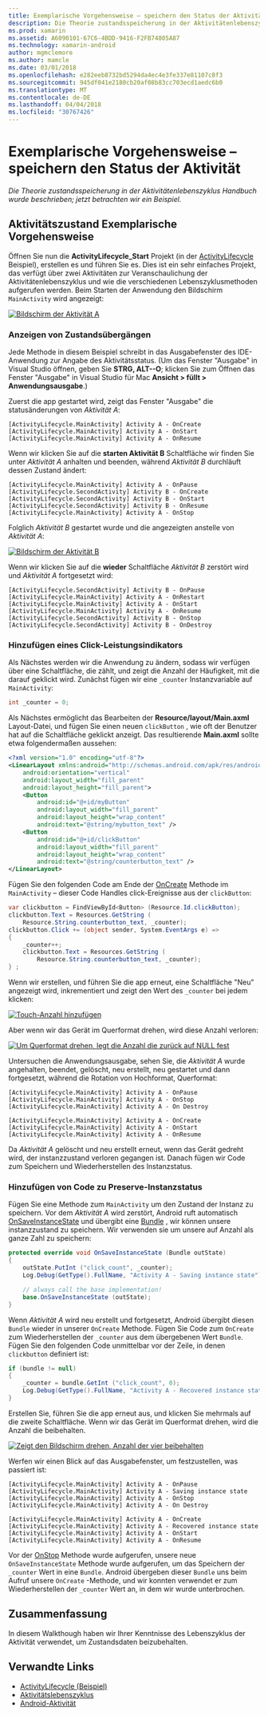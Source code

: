 ```yaml
---
title: Exemplarische Vorgehensweise – speichern den Status der Aktivität
description: Die Theorie zustandsspeicherung in der Aktivitätenlebenszyklus Handbuch wurde beschrieben; jetzt betrachten wir ein Beispiel.
ms.prod: xamarin
ms.assetid: A6090101-67C6-4BDD-9416-F2FB74805A87
ms.technology: xamarin-android
author: mgmclemore
ms.author: mamcle
ms.date: 03/01/2018
ms.openlocfilehash: e282eeb8732bd5294da4ec4e3fe337e81107c8f3
ms.sourcegitcommit: 945df041e2180cb20af08b83cc703ecd1aedc6b0
ms.translationtype: MT
ms.contentlocale: de-DE
ms.lasthandoff: 04/04/2018
ms.locfileid: "30767426"
---
```

# <a name="walkthrough---saving-the-activity-state"></a>Exemplarische Vorgehensweise – speichern den Status der Aktivität

_Die Theorie zustandsspeicherung in der Aktivitätenlebenszyklus Handbuch wurde beschrieben; jetzt betrachten wir ein Beispiel._

## <a name="activity-state-walkthrough"></a>Aktivitätszustand Exemplarische Vorgehensweise

Öffnen Sie nun die **ActivityLifecycle_Start** Projekt (in der [ActivityLifecycle](https://developer.xamarin.com/samples/monodroid/ActivityLifecycle) Beispiel), erstellen es und führen Sie es. Dies ist ein sehr einfaches Projekt, das verfügt über zwei Aktivitäten zur Veranschaulichung der Aktivitätenlebenszyklus und wie die verschiedenen Lebenszyklusmethoden aufgerufen werden. Beim Starten der Anwendung den Bildschirm `MainActivity` wird angezeigt: 

[![Bildschirm der Aktivität A](saving-state-images/01-activity-a-sml.png)](saving-state-images/01-activity-a.png#lightbox)

### <a name="viewing-state-transitions"></a>Anzeigen von Zustandsübergängen

Jede Methode in diesem Beispiel schreibt in das Ausgabefenster des IDE-Anwendung zur Angabe des Aktivitätsstatus. (Um das Fenster "Ausgabe" in Visual Studio öffnen, geben Sie **STRG, ALT--O**; klicken Sie zum Öffnen das Fenster "Ausgabe" in Visual Studio für Mac **Ansicht > füllt > Anwendungsausgabe**.)

Zuerst die app gestartet wird, zeigt das Fenster "Ausgabe" die statusänderungen von *Aktivität A*: 

```shell
[ActivityLifecycle.MainActivity] Activity A - OnCreate
[ActivityLifecycle.MainActivity] Activity A - OnStart
[ActivityLifecycle.MainActivity] Activity A - OnResume
```

Wenn wir klicken Sie auf die **starten Aktivität B** Schaltfläche wir finden Sie unter *Aktivität A* anhalten und beenden, während *Aktivität B* durchläuft dessen Zustand ändert: 

```shell
[ActivityLifecycle.MainActivity] Activity A - OnPause
[ActivityLifecycle.SecondActivity] Activity B - OnCreate
[ActivityLifecycle.SecondActivity] Activity B - OnStart
[ActivityLifecycle.SecondActivity] Activity B - OnResume
[ActivityLifecycle.MainActivity] Activity A - OnStop
```

Folglich *Aktivität B* gestartet wurde und die angezeigten anstelle von *Aktivität A*: 

[![Bildschirm der Aktivität B](saving-state-images/02-activity-b-sml.png)](saving-state-images/02-activity-b.png#lightbox)

Wenn wir klicken Sie auf die **wieder** Schaltfläche *Aktivität B* zerstört wird und *Aktivität A* fortgesetzt wird: 

```shell
[ActivityLifecycle.SecondActivity] Activity B - OnPause
[ActivityLifecycle.MainActivity] Activity A - OnRestart
[ActivityLifecycle.MainActivity] Activity A - OnStart
[ActivityLifecycle.MainActivity] Activity A - OnResume
[ActivityLifecycle.SecondActivity] Activity B - OnStop
[ActivityLifecycle.SecondActivity] Activity B - OnDestroy
```
### <a name="adding-a-click-counter"></a>Hinzufügen eines Click-Leistungsindikators

Als Nächstes werden wir die Anwendung zu ändern, sodass wir verfügen über eine Schaltfläche, die zählt, und zeigt die Anzahl der Häufigkeit, mit die darauf geklickt wird. Zunächst fügen wir eine `_counter` Instanzvariable auf `MainActivity`:

```csharp
int _counter = 0;
```

Als Nächstes ermöglicht das Bearbeiten der **Resource/layout/Main.axml** Layout-Datei, und fügen Sie einen neuen `clickButton` , wie oft der Benutzer hat auf die Schaltfläche geklickt anzeigt. Das resultierende **Main.axml** sollte etwa folgendermaßen aussehen: 

```xml
<?xml version="1.0" encoding="utf-8"?>
<LinearLayout xmlns:android="http://schemas.android.com/apk/res/android"
    android:orientation="vertical"
    android:layout_width="fill_parent"
    android:layout_height="fill_parent">
    <Button
        android:id="@+id/myButton"
        android:layout_width="fill_parent"
        android:layout_height="wrap_content"
        android:text="@string/mybutton_text" />
    <Button
        android:id="@+id/clickButton"
        android:layout_width="fill_parent"
        android:layout_height="wrap_content"
        android:text="@string/counterbutton_text" />
</LinearLayout>
```

Fügen Sie den folgenden Code am Ende der [OnCreate](https://developer.xamarin.com/api/member/Android.App.Activity.OnCreate/p/Android.OS.Bundle/) Methode im `MainActivity` &ndash; dieser Code Handles click-Ereignisse aus der `clickButton`:

```csharp
var clickbutton = FindViewById<Button> (Resource.Id.clickButton);
clickbutton.Text = Resources.GetString (
    Resource.String.counterbutton_text, _counter);
clickbutton.Click += (object sender, System.EventArgs e) =>
{
    _counter++;
    clickbutton.Text = Resources.GetString (
        Resource.String.counterbutton_text, _counter);
} ;
```

Wenn wir erstellen, und führen Sie die app erneut, eine Schaltfläche "Neu" angezeigt wird, inkrementiert und zeigt den Wert des `_counter` bei jedem klicken:

[![Touch-Anzahl hinzufügen](saving-state-images/03-touched-sml.png)](saving-state-images/03-touched.png#lightbox)

Aber wenn wir das Gerät im Querformat drehen, wird diese Anzahl verloren:

[![Um Querformat drehen, legt die Anzahl die zurück auf NULL fest](saving-state-images/05-rotate-nosave-sml.png)](saving-state-images/05-rotate-nosave.png#lightbox)

Untersuchen die Anwendungsausgabe, sehen Sie, die *Aktivität A* wurde angehalten, beendet, gelöscht, neu erstellt, neu gestartet und dann fortgesetzt, während die Rotation von Hochformat, Querformat: 

```shell
[ActivityLifecycle.MainActivity] Activity A - OnPause
[ActivityLifecycle.MainActivity] Activity A - OnStop
[ActivityLifecycle.MainActivity] Activity A - On Destroy

[ActivityLifecycle.MainActivity] Activity A - OnCreate
[ActivityLifecycle.MainActivity] Activity A - OnStart
[ActivityLifecycle.MainActivity] Activity A - OnResume
```

Da *Aktivität A* gelöscht und neu erstellt erneut, wenn das Gerät gedreht wird, der instanzzustand verloren gegangen ist. Danach fügen wir Code zum Speichern und Wiederherstellen des Instanzstatus.

### <a name="adding-code-to-preserve-instance-state"></a>Hinzufügen von Code zu Preserve-Instanzstatus

Fügen Sie eine Methode zum `MainActivity` um den Zustand der Instanz zu speichern. Vor dem *Aktivität A* wird zerstört, Android ruft automatisch [OnSaveInstanceState](https://developer.xamarin.com/api/member/Android.App.Activity.OnSaveInstanceState/p/Android.OS.Bundle/) und übergibt eine [Bundle](https://developer.xamarin.com/api/type/Android.OS.Bundle/) , wir können unsere instanzzustand zu speichern. Wir verwenden sie um unsere auf Anzahl als ganze Zahl zu speichern:

```csharp
protected override void OnSaveInstanceState (Bundle outState)
{
    outState.PutInt ("click_count", _counter);
    Log.Debug(GetType().FullName, "Activity A - Saving instance state");

    // always call the base implementation!
    base.OnSaveInstanceState (outState);    
}
```

Wenn *Aktivität A* wird neu erstellt und fortgesetzt, Android übergibt diesen `Bundle` wieder in unserer `OnCreate` Methode. Fügen Sie Code zum `OnCreate` zum Wiederherstellen der `_counter` aus dem übergebenen Wert `Bundle`. Fügen Sie den folgenden Code unmittelbar vor der Zeile, in denen `clickbutton` definiert ist: 

```csharp
if (bundle != null)
{
    _counter = bundle.GetInt ("click_count", 0);
    Log.Debug(GetType().FullName, "Activity A - Recovered instance state");
}
```

Erstellen Sie, führen Sie die app erneut aus, und klicken Sie mehrmals auf die zweite Schaltfläche. Wenn wir das Gerät im Querformat drehen, wird die Anzahl die beibehalten.

[![Zeigt den Bildschirm drehen, Anzahl der vier beibehalten](saving-state-images/06-rotate-save-sml.png)](saving-state-images/06-rotate-save.png#lightbox)


Werfen wir einen Blick auf das Ausgabefenster, um festzustellen, was passiert ist:
    
```shell
[ActivityLifecycle.MainActivity] Activity A - OnPause
[ActivityLifecycle.MainActivity] Activity A - Saving instance state
[ActivityLifecycle.MainActivity] Activity A - OnStop
[ActivityLifecycle.MainActivity] Activity A - On Destroy

[ActivityLifecycle.MainActivity] Activity A - OnCreate
[ActivityLifecycle.MainActivity] Activity A - Recovered instance state
[ActivityLifecycle.MainActivity] Activity A - OnStart
[ActivityLifecycle.MainActivity] Activity A - OnResume
``` 

Vor der [OnStop](https://developer.xamarin.com/api/member/Android.App.Activity.OnStop/) Methode wurde aufgerufen, unsere neue `OnSaveInstanceState` Methode wurde aufgerufen, um das Speichern der `_counter` Wert in eine `Bundle`. Android übergeben dieser `Bundle` uns beim Aufruf unsere `OnCreate` -Methode, und wir konnten verwendet er zum Wiederherstellen der `_counter` Wert an, in dem wir wurde unterbrochen.


## <a name="summary"></a>Zusammenfassung

In diesem Walkthough haben wir Ihrer Kenntnisse des Lebenszyklus der Aktivität verwendet, um Zustandsdaten beizubehalten. 



## <a name="related-links"></a>Verwandte Links

- [ActivityLifecycle (Beispiel)](https://developer.xamarin.com/samples/monodroid/ActivityLifecycle)
- [Aktivitätslebenszyklus](~/android/app-fundamentals/activity-lifecycle/index.md)
- [Android-Aktivität](https://developer.xamarin.com/api/type/Android.App.Activity/)
